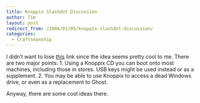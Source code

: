 ```yaml
---
title: Knoppix Slashdot Discussion
author: Tim
layout: post
redirect_from: /2004/01/05/knoppix-slashdot-discussion/
categories:
  - Craftsmanship
---
```

I didn&#8217;t want to lose [this][1] link since the idea seems pretty cool to me. There are two major points: 1. Using a Knoppix CD you can boot onto most machines, including those in stores. USB keys might be used instead or as a supplement. 2. You may be able to use Knoppix to access a dead Windows drive, or even as a replacement to Ghost.

Anyway, there are some cool ideas there.

 [1]: http://slashdot.org/article.pl?sid=04/01/04/2212234
